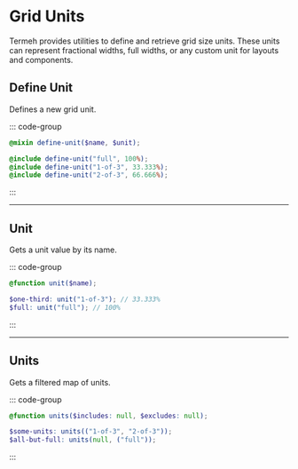 # Grid Units

Termeh provides utilities to define and retrieve grid size units. These units can represent fractional widths, full widths, or any custom unit for layouts and components.

## Define Unit

Defines a new grid unit.

::: code-group

```scss [usage.scss]
@mixin define-unit($name, $unit);
```

```scss [example.scss]
@include define-unit("full", 100%);
@include define-unit("1-of-3", 33.333%);
@include define-unit("2-of-3", 66.666%);
```

:::

---

## Unit

Gets a unit value by its name.

::: code-group

```scss [usage.scss]
@function unit($name);
```

```scss [example.scss]
$one-third: unit("1-of-3"); // 33.333%
$full: unit("full"); // 100%
```

:::

---

## Units

Gets a filtered map of units.

::: code-group

```scss [usage.scss]
@function units($includes: null, $excludes: null);
```

```scss [example.scss]
$some-units: units(("1-of-3", "2-of-3"));
$all-but-full: units(null, ("full"));
```

:::
